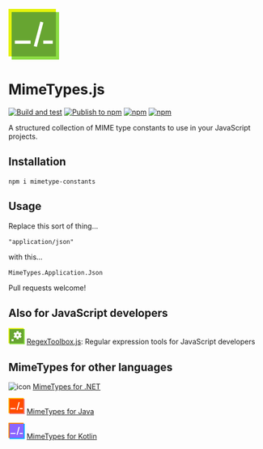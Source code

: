 ![icon](artwork/MimeTypes-icon-100.png)

# MimeTypes.js
[![Build and test](https://github.com/markwhitaker/MimeTypes.js/actions/workflows/build-and-test.yml/badge.svg)](https://github.com/markwhitaker/MimeTypes.js/actions/workflows/build-and-test.yml)
[![Publish to npm](https://github.com/markwhitaker/MimeTypes.js/actions/workflows/publish-to-npm.yml/badge.svg)](https://github.com/markwhitaker/MimeTypes.js/actions/workflows/publish-to-npm.yml)
[![npm](https://img.shields.io/npm/v/mimetype-constants)](https://www.npmjs.com/package/mimetype-constants)
[![npm](https://img.shields.io/npm/dw/mimetype-constants)](https://www.npmjs.com/package/mimetype-constants)

A structured collection of MIME type constants to use in your JavaScript projects.

## Installation

```
npm i mimetype-constants
```

## Usage

Replace this sort of thing...

```
"application/json"
```

with this...

```
MimeTypes.Application.Json
```

Pull requests welcome!

## Also for JavaScript developers

![icon](https://raw.githubusercontent.com/markwhitaker/RegexToolbox.js/master/artwork/RegexToolbox-icon-32.png) [RegexToolbox.js](https://github.com/markwhitaker/RegexToolbox.js): Regular expression tools for JavaScript developers

## MimeTypes for other languages

![icon](https://raw.githubusercontent.com/markwhitaker/MimeTypes.NET/master/Artwork/MimeTypes-icon-32.png) [MimeTypes for .NET](https://github.com/markwhitaker/MimeTypes.NET)

![icon](https://raw.githubusercontent.com/markwhitaker/MimeTypes.Java/master/artwork/MimeTypes-icon-32.png) [MimeTypes for Java](https://github.com/markwhitaker/MimeTypes.Java)

![icon](https://raw.githubusercontent.com/markwhitaker/MimeTypes.kt/master/artwork/MimeTypes-icon-32.png) [MimeTypes for Kotlin](https://github.com/markwhitaker/MimeTypes.kt)
